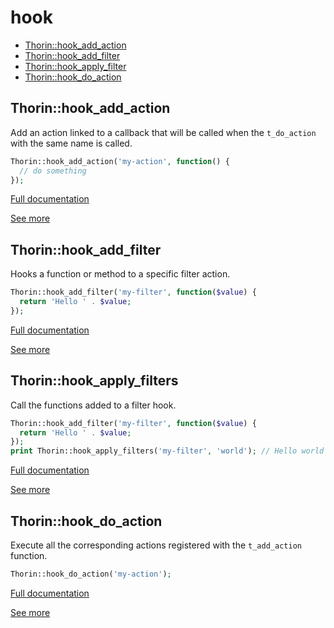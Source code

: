 # hook

- [Thorin::hook_add_action](#Thorin_hook_add_action)
- [Thorin::hook_add_filter](#Thorin_hook_add_filter)
- [Thorin::hook_apply_filter](#Thorin_hook_apply_filter)
- [Thorin::hook_do_action](#Thorin_hook_do_action)
<a name="Thorin_hook_add_action"></a>
## Thorin::hook_add_action
Add an action linked to a callback that will be called when the `t_do_action` with the same name is called.
```php
Thorin::hook_add_action('my-action', function() {
  // do something
});
```

[Full documentation](/doc/src/functions/hook/hook_add_action.md)

[See more](https://packagist.org/packages/voku/php-hooks)

<a name="Thorin_hook_add_filter"></a>
## Thorin::hook_add_filter
Hooks a function or method to a specific filter action.
```php
Thorin::hook_add_filter('my-filter', function($value) {
  return 'Hello ' . $value;
});
```

[Full documentation](/doc/src/functions/hook/hook_add_filter.md)

[See more](https://packagist.org/packages/voku/php-hooks)

<a name="Thorin_hook_apply_filters"></a>
## Thorin::hook_apply_filters
Call the functions added to a filter hook.
```php
Thorin::hook_add_filter('my-filter', function($value) {
  return 'Hello ' . $value;
});
print Thorin::hook_apply_filters('my-filter', 'world'); // Hello world
```

[Full documentation](/doc/src/functions/hook/hook_apply_filter.md)

[See more](https://packagist.org/packages/voku/php-hooks)

<a name="Thorin_hook_do_action"></a>
## Thorin::hook_do_action
Execute all the corresponding actions registered with the `t_add_action` function.
```php
Thorin::hook_do_action('my-action');
```

[Full documentation](/doc/src/functions/hook/hook_do_action.md)

[See more](https://packagist.org/packages/voku/php-hooks)
